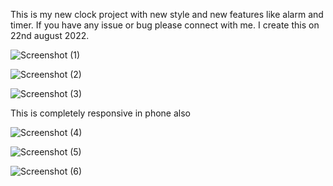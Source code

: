 This is my new clock project with new style and new features like alarm and timer. If you have any issue or bug please connect with me.
I create this on 22nd august 2022.

![Screenshot (1)](https://user-images.githubusercontent.com/88493369/185830001-de1ec1e6-ecfd-48b1-93ef-c21f2434785d.png)

![Screenshot (2)](https://user-images.githubusercontent.com/88493369/185830054-39bc90c3-ba7a-4a04-93a3-b8abe71fff3b.png)

![Screenshot (3)](https://user-images.githubusercontent.com/88493369/185830056-997661df-712a-45e5-bc41-c9d959b48597.png)

This is completely responsive in phone also

![Screenshot (4)](https://user-images.githubusercontent.com/88493369/185830059-57e4fe4e-c37a-42fa-8a1a-e1715ac12616.png)

![Screenshot (5)](https://user-images.githubusercontent.com/88493369/185830064-722f6c53-8a2e-4fbb-a5aa-a57db7dedcc8.png)

![Screenshot (6)](https://user-images.githubusercontent.com/88493369/185830069-62749d29-5989-4b51-a144-3cd7fde7f2fc.png)
